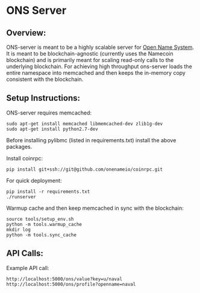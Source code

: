 ONS Server
=======

## Overview: 

ONS-server is meant to be a highly scalable server for [Open Name System](http://opennamesystem.org). It is meant to be blockchain-agnostic (currently uses the Namecoin blockchain) and is primarily meant for scaling read-only calls to the underlying blockchain. For achieving high throughput ons-server loads the entire namespace into memcached and then keeps the in-memory copy consistent with the blockchain.  

## Setup Instructions:

ONS-server requires memcached:

```
sudo apt-get install memcached libmemcached-dev zlib1g-dev
sudo apt-get install python2.7-dev
```

Before installing pylibmc (listed in requirements.txt) install the above packages.

Install coinrpc:
```
pip install git+ssh://git@github.com/onenameio/coinrpc.git
```

For quick deployment:

```
pip install -r requirements.txt
./runserver 
```

Warmup cache and then keep memcached in sync with the blockchain:
```
source tools/setup_env.sh
python -m tools.warmup_cache
mkdir log
python -m tools.sync_cache
```

## API Calls: 


Example API call: 
```
http://localhost:5000/ons/value?key=u/naval
http://localhost:5000/ons/profile?openname=naval
```
